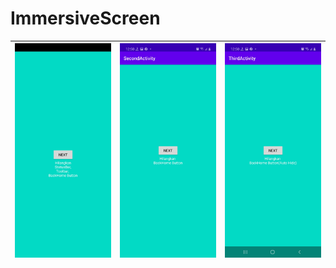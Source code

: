 # ImmersiveScreen
 
|![](https://github.com/gzeinnumer/ImmersiveScreen/blob/master/preview/preview1.jpg)|![](https://github.com/gzeinnumer/ImmersiveScreen/blob/master/preview/preview2.jpg)|![](https://github.com/gzeinnumer/ImmersiveScreen/blob/master/preview/preview3.jpg)|
|-----|-----|-----|